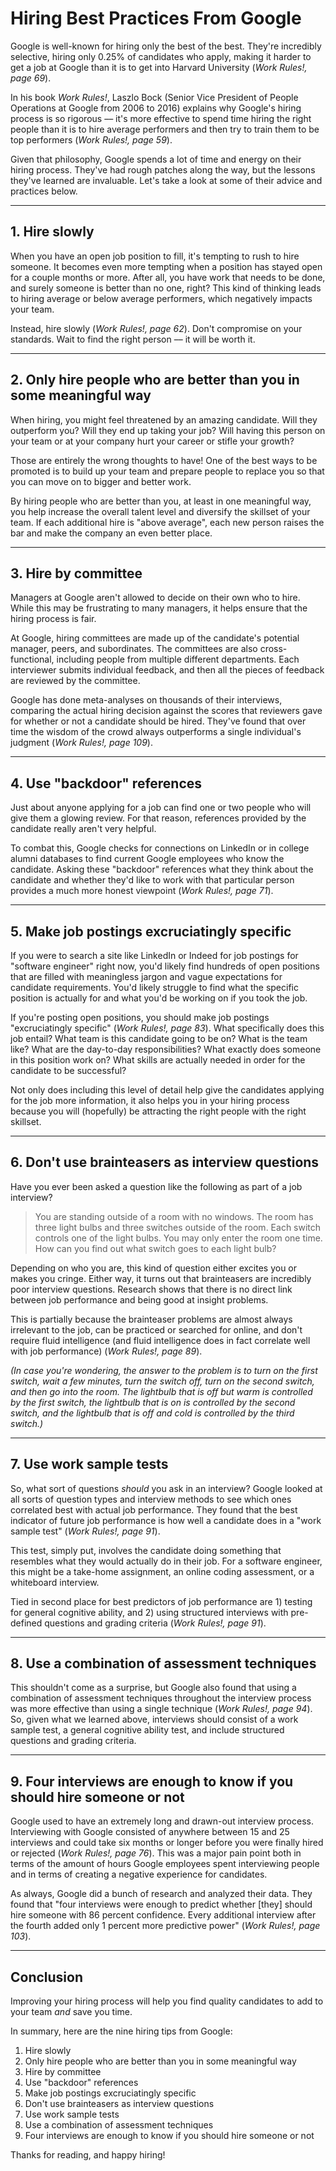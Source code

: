 # Hiring Best Practices From Google

Google is well-known for hiring only the best of the best. They're incredibly selective, hiring only 0.25% of candidates who apply, making it harder to get a job at Google than it is to get into Harvard University (*Work Rules!, page 69*).

In his book *Work Rules!*, Laszlo Bock (Senior Vice President of People Operations at Google from 2006 to 2016) explains why Google's hiring process is so rigorous –– it's more effective to spend time hiring the right people than it is to hire average performers and then try to train them to be top performers (*Work Rules!, page 59*).

Given that philosophy, Google spends a lot of time and energy on their hiring process. They've had rough patches along the way, but the lessons they've learned are invaluable. Let's take a look at some of their advice and practices below.

---

## 1. Hire slowly

When you have an open job position to fill, it's tempting to rush to hire someone. It becomes even more tempting when a position has stayed open for a couple months or more. After all, you have work that needs to be done, and surely someone is better than no one, right? This kind of thinking leads to hiring average or below average performers, which negatively impacts your team.

Instead, hire slowly (*Work Rules!, page 62*). Don't compromise on your standards. Wait to find the right person –– it will be worth it.

---

## 2. Only hire people who are better than you in some meaningful way

When hiring, you might feel threatened by an amazing candidate. Will they outperform you? Will they end up taking your job? Will having this person on your team or at your company hurt your career or stifle your growth?

Those are entirely the wrong thoughts to have! One of the best ways to be promoted is to build up your team and prepare people to replace you so that you can move on to bigger and better work.

By hiring people who are better than you, at least in one meaningful way, you help increase the overall talent level and diversify the skillset of your team. If each additional hire is "above average", each new person raises the bar and make the company an even better place.

---

## 3. Hire by committee

Managers at Google aren't allowed to decide on their own who to hire. While this may be frustrating to many managers, it helps ensure that the hiring process is fair.

At Google, hiring committees are made up of the candidate's potential manager, peers, and subordinates. The committees are also cross-functional, including people from multiple different departments. Each interviewer submits individual feedback, and then all the pieces of feedback are reviewed by the committee.

Google has done meta-analyses on thousands of their interviews, comparing the actual hiring decision against the scores that reviewers gave for whether or not a candidate should be hired. They've found that over time the wisdom of the crowd always outperforms a single individual's judgment (*Work Rules!, page 109*).

---

## 4. Use "backdoor" references

Just about anyone applying for a job can find one or two people who will give them a glowing review. For that reason, references provided by the candidate really aren't very helpful.

To combat this, Google checks for connections on LinkedIn or in college alumni databases to find current Google employees who know the candidate. Asking these "backdoor" references what they think about the candidate and whether they'd like to work with that particular person provides a much more honest viewpoint (*Work Rules!, page 71*).

---

## 5. Make job postings excruciatingly specific

If you were to search a site like LinkedIn or Indeed for job postings for "software engineer" right now, you'd likely find hundreds of open positions that are filled with meaningless jargon and vague expectations for candidate requirements. You'd likely struggle to find what the specific position is actually for and what you'd be working on if you took the job.

If you're posting open positions, you should make job postings "excruciatingly specific" (*Work Rules!, page 83*). What specifically does this job entail? What team is this candidate going to be on? What is the team like? What are the day-to-day responsibilities? What exactly does someone in this position work on? What skills are actually needed in order for the candidate to be successful?

Not only does including this level of detail help give the candidates applying for the job more information, it also helps you in your hiring process because you will (hopefully) be attracting the right people with the right skillset.

---

## 6. Don't use brainteasers as interview questions

Have you ever been asked a question like the following as part of a job interview?

> You are standing outside of a room with no windows. The room has three light bulbs and three switches outside of the room. Each switch controls one of the light bulbs. You may only enter the room one time. How can you find out what switch goes to each light bulb?

Depending on who you are, this kind of question either excites you or makes you cringe. Either way, it turns out that brainteasers are incredibly poor interview questions. Research shows that there is no direct link between job performance and being good at insight problems.

This is partially because the brainteaser problems are almost always irrelevant to the job, can be practiced or searched for online, and don't require fluid intelligence (and fluid intelligence does in fact correlate well with job performance) (*Work Rules!, page 89*).

*(In case you're wondering, the answer to the problem is to turn on the first switch, wait a few minutes, turn the switch off, turn on the second switch, and then go into the room. The lightbulb that is off but warm is controlled by the first switch, the lightbulb that is on is controlled by the second switch, and the lightbulb that is off and cold is controlled by the third switch.)*

---

## 7. Use work sample tests

So, what sort of questions *should* you ask in an interview? Google looked at all sorts of question types and interview methods to see which ones correlated best with actual job performance. They found that the best indicator of future job performance is how well a candidate does in a "work sample test" (*Work Rules!, page 91*).

This test, simply put, involves the candidate doing something that resembles what they would actually do in their job. For a software engineer, this might be a take-home assignment, an online coding assessment, or a whiteboard interview.

Tied in second place for best predictors of job performance are 1) testing for general cognitive ability, and 2) using structured interviews with pre-defined questions and grading criteria (*Work Rules!, page 91*).

---

## 8. Use a combination of assessment techniques

This shouldn't come as a surprise, but Google also found that using a combination of assessment techniques throughout the interview process was more effective than using a single technique (*Work Rules!, page 94*). So, given what we learned above, interviews should consist of a work sample test, a general cognitive ability test, and include structured questions and grading criteria.

---

## 9. Four interviews are enough to know if you should hire someone or not

Google used to have an extremely long and drawn-out interview process. Interviewing with Google consisted of anywhere between 15 and 25 interviews and could take six months or longer before you were finally hired or rejected (*Work Rules!, page 76*). This was a major pain point both in terms of the amount of hours Google employees spent interviewing people and in terms of creating a negative experience for candidates.

As always, Google did a bunch of research and analyzed their data. They found that "four interviews were enough to predict whether [they] should hire someone with 86 percent confidence. Every additional interview after the fourth added only 1 percent more predictive power" (*Work Rules!, page 103*).

---

## Conclusion

Improving your hiring process will help you find quality candidates to add to your team *and* save you time.

In summary, here are the nine hiring tips from Google:

1. Hire slowly
2. Only hire people who are better than you in some meaningful way
3. Hire by committee
4. Use "backdoor" references
5. Make job postings excruciatingly specific
6. Don't use brainteasers as interview questions
7. Use work sample tests
8. Use a combination of assessment techniques
9. Four interviews are enough to know if you should hire someone or not

Thanks for reading, and happy hiring!
